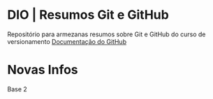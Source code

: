 # DIO | Resumos Git e GitHub

Repositório para armezanas resumos sobre Git e GitHub do curso de versionamento
[Documentação do GitHub](https://docs.github.com/get-started)

# Novas Infos

Base 2
